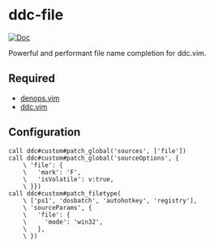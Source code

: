 # ddc-file

[![Doc](https://img.shields.io/badge/doc-%3Ah%20ddc--file-orange.svg?style=flat-square)](doc/ddc-file.txt)

Powerful and performant file name completion for ddc.vim.

## Required

- [denops.vim](https://github.com/vim-denops/denops.vim)
- [ddc.vim](https://github.com/Shougo/ddc.vim)

## Configuration

```vim
call ddc#custom#patch_global('sources', ['file'])
call ddc#custom#patch_global('sourceOptions', {
    \ 'file': {
    \   'mark': 'F',
    \   'isVolatile': v:true,
    \ }})
call ddc#custom#patch_filetype(
    \ ['ps1', 'dosbatch', 'autohotkey', 'registry'],
    \ 'sourceParams', {
    \   'file': {
    \     'mode': 'win32',
    \   },
    \ })
```
